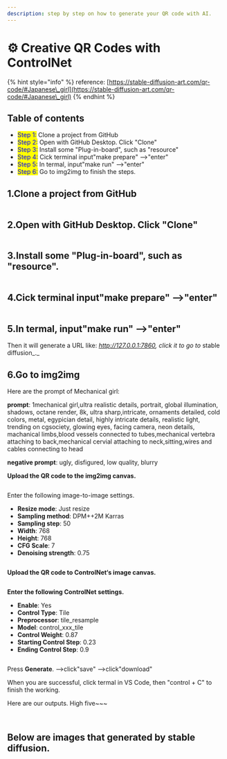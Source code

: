 ```yaml
---
description: step by step on how to generate your QR code with AI.
---
```


# ⚙ Creative QR Codes with ControlNet

{% hint style="info" %}
reference: [https://stable-diffusion-art.com/qr-code/#Japanese\_girl](https://stable-diffusion-art.com/qr-code/#Japanese\_girl)
{% endhint %}

## **Table of contents**

* <mark style="color:blue;">Step 1:</mark> Clone a project from GitHub
* <mark style="color:blue;">Step 2:</mark> Open with GitHub Desktop. Click "Clone"
* <mark style="color:blue;">Step 3:</mark> Install some "Plug-in-board", such as "resource"
* <mark style="color:blue;">Step 4:</mark> Cick terminal input"make prepare" -->"enter"
* <mark style="color:blue;">Step 5:</mark> In termal, input"make run" -->"enter"
* <mark style="color:blue;">Step 6:</mark> Go to img2img to finish the steps.



## 1.Clone a project from GitHub

<figure><img src="../../.gitbook/assets/Screenshot 2023-06-12 at 2.39.58 pm.png" alt=""><figcaption></figcaption></figure>

## 2.Open with GitHub Desktop. Click "Clone"

<figure><img src="../../.gitbook/assets/Screenshot 2023-06-12 at 2.41.03 pm.png" alt=""><figcaption></figcaption></figure>

## 3.Install some "Plug-in-board", such as "resource".

<figure><img src="../../.gitbook/assets/Screenshot 2023-06-12 at 2.46.58 pm.png" alt=""><figcaption></figcaption></figure>

## 4.Cick terminal input"make prepare" -->"enter"

<figure><img src="../../.gitbook/assets/Screenshot 2023-06-12 at 3.37.10 pm.png" alt=""><figcaption></figcaption></figure>

## 5.In termal, input"make run" -->"enter"

Then it will generate a URL like: _http://127.0.0.1:7860, click it to go to_ stable diffusion_._

## 6.Go to img2img

Here are the prompt of Mechanical girl:

**prompt**: 1mechanical girl,ultra realistic details, portrait, global illumination, shadows, octane render, 8k, ultra sharp,intricate, ornaments detailed, cold colors, metal, egypician detail, highly intricate details, realistic light, trending on cgsociety, glowing eyes, facing camera, neon details, machanical limbs,blood vessels connected to tubes,mechanical vertebra attaching to back,mechanical cervial attaching to neck,sitting,wires and cables connecting to head

**negative prompt**: ugly, disfigured, low quality, blurry

**Upload the QR code to the img2img canvas.**

<figure><img src="../../.gitbook/assets/Screenshot 2023-06-12 at 3.51.47 pm.png" alt=""><figcaption></figcaption></figure>

Enter the following image-to-image settings.

* **Resize mode**: Just resize
* **Sampling method**: DPM++2M Karras
* **Sampling step**: 50
* **Width**: 768
* **Height**: 768
* **CFG Scale**: 7
* **Denoising strength**: 0.75

<figure><img src="../../.gitbook/assets/Screenshot 2023-06-12 at 3.54.32 pm.png" alt=""><figcaption></figcaption></figure>

**Upload the QR code to ControlNet‘s image canvas.**

<figure><img src="../../.gitbook/assets/Screenshot 2023-06-12 at 3.55.32 pm.png" alt=""><figcaption></figcaption></figure>

**Enter the following ControlNet settings.**

* **Enable**: Yes
* **Control Type**: Tile
* **Preprocessor**: tile\_resample
* **Model**: control\_xxx\_tile
* **Control Weight**: 0.87
* **Starting Control Step**: 0.23
* **Ending Control Step**: 0.9

<figure><img src="../../.gitbook/assets/Screenshot 2023-06-12 at 3.56.52 pm.png" alt=""><figcaption></figcaption></figure>

Press **Generate**. -->click"save" -->click"download"

When you are successful, click termal in VS Code, then "control + C" to finish the working.

Here are our outputs. High five\~\~\~

<div>

<figure><img src="../../.gitbook/assets/00001-4244295426.png" alt=""><figcaption></figcaption></figure>

 

<figure><img src="../../.gitbook/assets/00002-725946248.png" alt=""><figcaption></figcaption></figure>

</div>

## Below are images that generated by stable diffusion.

<div>

<figure><img src="../../.gitbook/assets/00002-1015468391.png" alt=""><figcaption></figcaption></figure>

 

<figure><img src="../../.gitbook/assets/00005-1015468454.png" alt=""><figcaption></figcaption></figure>

</div>

<div>

<figure><img src="../../.gitbook/assets/00004-584098645.png" alt=""><figcaption></figcaption></figure>

 

<figure><img src="../../.gitbook/assets/00006-1015468454.png" alt=""><figcaption></figcaption></figure>

</div>
